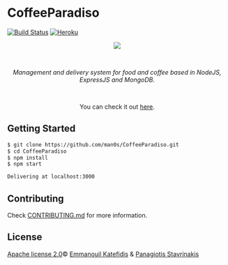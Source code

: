 # CoffeeParadiso
[![Build Status](https://travis-ci.com/man0s/CoffeeParadiso.svg?branch=master)](https://travis-ci.com/man0s/CoffeeParadiso)
[![Heroku](https://heroku-badge.herokuapp.com/?app=heroku-badge&style=flat)](https://man0s-coffeeparadiso.herokuapp.com/)
<p align="center">
   <img src="https://i.imgur.com/XtRxNlR.jpg">
</p>
<br>
<i>
<p align="center">
  Management and delivery system for food and coffee based in NodeJS, ExpressJS and MongoDB.
</p>
</i>
<br>
<p align="center">You can check it out <a href="https://man0s-coffeeparadiso.herokuapp.com/">here</a>.</p>

## Getting Started

```bash
$ git clone https://github.com/man0s/CoffeeParadiso.git
$ cd CoffeeParadiso
$ npm install
$ npm start

Delivering at localhost:3000
```

## Contributing

Check [CONTRIBUTING.md](CONTRIBUTING.md) for more information.

## License

[Apache license 2.0](LICENSE)© <a href="https://github.com/man0s">Emmanouil Katefidis</a> & <a href="https://github.com/Pan0sSt">Panagiotis Stavrinakis</a>
